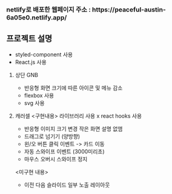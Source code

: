 <h3>netlify로 배포한 웹페이지 주소 : https://peaceful-austin-6a05e0.netlify.app/</h3>

<h2>프로젝트 설명</h2>

- styled-component 사용
- React.js 사용

1. 상단 GNB

   - 반응형 
     화면 크기에 따른 아이콘 및 메뉴 감소 
   - flexbox 사용
   - svg 사용
     
     

2. 캐러셀
   <구현내용>
   라이브러리 사용 x
   react hooks 사용

   - 반응형
     이미지 크기 변경
     작은 화면 설명 없앰
   - 드래그로 넘기기 (양방향)
   - 왼/오 버튼 클릭 이벤트 -> 카드 이동
   - 자동 스와이프 이벤트 (3000미리초)
   - 마우스 오버시 스와이프 정지
     
     

   <미구현 내용>

   - 이전 다음 슬라이드 일부 노출 레이아웃
